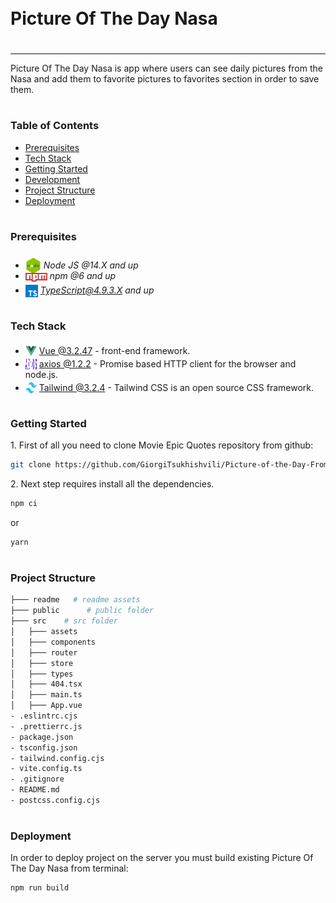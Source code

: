 <div style="display:flex; align-items: center">
  <h1 style="position:relative; top: -6px" >Picture Of The Day Nasa</h1>
</div>

---

Picture Of The Day Nasa is app where users can see daily pictures from the Nasa and add them to favorite pictures to favorites section in order to save them.

#

### Table of Contents

- [Prerequisites](#prerequisites)
- [Tech Stack](#tech-stack)
- [Getting Started](#getting-started)
- [Development](#development)
- [Project Structure](#project-structure)
- [Deployment](#deployment)

#

### Prerequisites

- <img src="readme/assets/node.png" width="25" style="position: relative; top: 8px" /> _Node JS @14.X and up_
- <img src="readme/assets/npm.png" width="35" style="position: relative; top: 4px" /> _npm @6 and up_
- <img src="readme/assets/typescript.png" width="20" style="position: relative; top: 6px" /> *TypeScript@4.9.3.X and up*

#

### Tech Stack

- <img src="readme/assets/vue.png" height="18" style="position: relative; top: 4px" /> [Vue @3.2.47](https://vuejs.org/) - front-end framework.
- <img src="readme/assets/axios.svg" height="18" style="position: relative; top: 4px; width: 18px" /> [axios @1.2.2](https://axios-http.com/) - Promise based HTTP client for the browser and node.js.
- <img src="readme/assets/tailwind.png" height="18" style="position: relative; top: 4px; width: 18px" /> [Tailwind @3.2.4](https://tailwindcss.com/) - Tailwind CSS is an open source CSS framework.

#

### Getting Started

1\. First of all you need to clone Movie Epic Quotes repository from github:

```sh
git clone https://github.com/GiorgiTsukhishvili/Picture-of-the-Day-From-Nasa-Vue.git
```

2\. Next step requires install all the dependencies.

```sh
npm ci
```

or

```sh
yarn
```

#

### Project Structure

```bash
├─── readme   # readme assets
├─── public      # public folder
├─── src    # src folder
│   ├─── assets
│   ├─── components
│   ├─── router
│   ├─── store
│   ├─── types
│   ├─── 404.tsx
│   ├─── main.ts
│   ├─── App.vue
- .eslintrc.cjs
- .prettierrc.js
- package.json
- tsconfig.json
- tailwind.config.cjs
- vite.config.ts
- .gitignore
- README.md
- postcss.config.cjs

```

#

### Deployment

In order to deploy project on the server you must build existing Picture Of The Day Nasa from terminal:

```sh
npm run build
```
